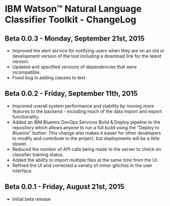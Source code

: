 # IBM Watson&trade; Natural Language Classifier Toolkit - ChangeLog

## Beta 0.0.3 - Monday, September 21st, 2015

* Improved the alert service for notifying users when they are on an old or development version of the tool including a download link for the latest version.
* Updated and specified versions of dependencies that were incompatible.
* Fixed bug in adding classes to text.

## Beta 0.0.2 - Friday, September 11th, 2015

* Improved overall system performance and stability by moving more features to the backend - including much of the data import and export functionality.
* Added an IBM Bluemix DevOps Services Build & Deploy pipeline to the repository which allows anyone to run a full build using the "Deploy to Bluemix" button. This change also makes it easier for other developers to modify and contribute to the project, but deployments will be a little slower.
* Reduced the number of API calls being made to the server to check on classifier training status.
* Added the ability to import multiple files at the same time from the UI.
* Refined the UI and corrected a variety of minor glitches in the user interface.

## Beta 0.0.1 - Friday, August 21st, 2015

* Initial beta release
